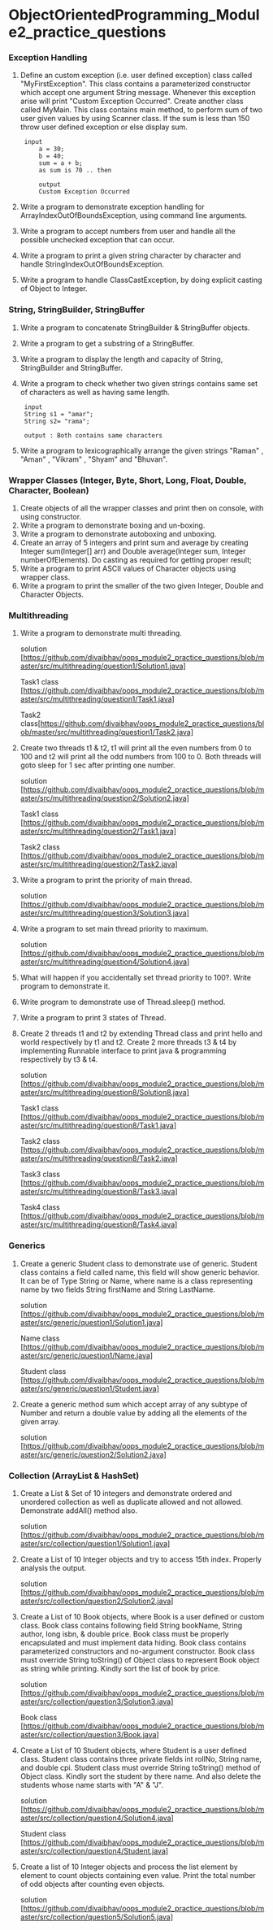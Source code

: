 # ObjectOrientedProgramming_Module2_practice_questions

### Exception Handling
1. Define an custom exception (i.e. user defined exception) class called "MyFirstException". This class contains a parameterized
constructor which accept one argument String message. Whenever this exception arise will print "Custom Exception Occurred".
Create another class called MyMain. This class contains main method, to perform sum of two user given values by using Scanner class.
If the sum is less than 150 throw user defined exception or else display sum.

        input
            a = 30;
            b = 40;
            sum = a + b;
            as sum is 70 .. then 
            
            output
            Custom Exception Occurred
            
2. Write a program to demonstrate exception handling for ArrayIndexOutOfBoundsException, using command line arguments.
3. Write a program to accept numbers from user and handle all the possible unchecked exception that can occur.
4. Write a program to print a given string character by character and handle StringIndexOutOfBoundsException.
5. Write a program to handle ClassCastException, by doing explicit casting of Object to Integer.

### String, StringBuilder, StringBuffer
1. Write a program to concatenate StringBuilder & StringBuffer objects.
2. Write a program to get a substring of a StringBuffer.
3. Write a program to display the length and capacity of String, StringBuilder and StringBuffer.
4. Write a program to check whether two given strings contains same set of characters as well as having same length.

        input
        String s1 = "amar";
        String s2= "rama";
        
        output : Both contains same characters
        
5. Write a program to lexicographically arrange the given strings "Raman" , "Aman" , "Vikram" , "Shyam" and "Bhuvan".

### Wrapper Classes (Integer, Byte, Short, Long, Float, Double, Character, Boolean)
1. Create objects of all the wrapper classes and print then on console, with using constructor.
2. Write a program to demonstrate boxing and un-boxing.
3. Write a program to demonstrate autoboxing and unboxing.
4. Create an array of 5 integers and print sum and average by creating Integer sum(Integer[] arr) and 
Double average(Integer sum, Integer numberOfElements). Do casting as required for getting proper result;
5. Write a program to print ASCII values of Character objects using wrapper class.
6. Write a program to print the smaller of the two given Integer, Double and Character Objects.

### Multithreading
1. Write a program to demonstrate multi threading.

    solution [https://github.com/divaibhav/oops_module2_practice_questions/blob/master/src/multithreading/question1/Solution1.java]
    
    Task1 class [https://github.com/divaibhav/oops_module2_practice_questions/blob/master/src/multithreading/question1/Task1.java]
    
    Task2 class[https://github.com/divaibhav/oops_module2_practice_questions/blob/master/src/multithreading/question1/Task2.java]
2. Create two threads t1 & t2, t1 will print all the even numbers from 0 to 100 and t2 will print all the odd numbers from 100 to 0.
    Both threads will goto sleep for 1 sec after printing one number.

    solution [https://github.com/divaibhav/oops_module2_practice_questions/blob/master/src/multithreading/question2/Solution2.java]
    
    Task1 class [https://github.com/divaibhav/oops_module2_practice_questions/blob/master/src/multithreading/question2/Task1.java]
    
    Task2 class [https://github.com/divaibhav/oops_module2_practice_questions/blob/master/src/multithreading/question2/Task2.java]

3. Write a program to print the priority of main thread.

    solution [https://github.com/divaibhav/oops_module2_practice_questions/blob/master/src/multithreading/question3/Solution3.java]
4. Write a program to set main thread priority to maximum.

    solution [https://github.com/divaibhav/oops_module2_practice_questions/blob/master/src/multithreading/question4/Solution4.java]
5. What will happen if you accidentally set thread priority to 100?. Write program to demonstrate it.
6. Write program to demonstrate use of Thread.sleep() method.
7. Write a program to print 3 states of Thread.
8. Create 2 threads t1 and t2 by extending Thread class and print hello and world respectively by t1 and t2. Create 2 more threads
t3 & t4 by implementing Runnable interface to print java & programming respectively by t3 & t4.

    solution [https://github.com/divaibhav/oops_module2_practice_questions/blob/master/src/multithreading/question8/Solution8.java]
    
    Task1 class [https://github.com/divaibhav/oops_module2_practice_questions/blob/master/src/multithreading/question8/Task1.java]
    
    Task2 class [https://github.com/divaibhav/oops_module2_practice_questions/blob/master/src/multithreading/question8/Task2.java]
    
    Task3 class [https://github.com/divaibhav/oops_module2_practice_questions/blob/master/src/multithreading/question8/Task3.java]
    
    Task4 class [https://github.com/divaibhav/oops_module2_practice_questions/blob/master/src/multithreading/question8/Task4.java]

### Generics
1. Create a generic Student class to demonstrate use of generic. Student class contains a field called name, this field will show generic behavior.
It can be of Type String or Name, where name is a class representing name by two fields String firstName and String LastName.

    solution [https://github.com/divaibhav/oops_module2_practice_questions/blob/master/src/generic/question1/Solution1.java]
    
    Name class [https://github.com/divaibhav/oops_module2_practice_questions/blob/master/src/generic/question1/Name.java]
    
    Student class [https://github.com/divaibhav/oops_module2_practice_questions/blob/master/src/generic/question1/Student.java]

2. Create a generic method sum which accept array of any subtype of Number and return a double value by adding all the elements of the given array.

    solution [https://github.com/divaibhav/oops_module2_practice_questions/blob/master/src/generic/question2/Solution2.java]

### Collection (ArrayList & HashSet)
1. Create a List & Set of 10 integers and demonstrate ordered and unordered collection as well as duplicate allowed and not allowed.
Demonstrate addAll() method also.

    solution [https://github.com/divaibhav/oops_module2_practice_questions/blob/master/src/collection/question1/Solution1.java]
2. Create a List of 10 Integer objects and try to access 15th index. Properly analysis the output.

    solution [https://github.com/divaibhav/oops_module2_practice_questions/blob/master/src/collection/question2/Solution2.java]
3. Create a List of 10 Book objects, where Book is a user defined or custom class. Book class contains following field String bookName,
String author, long isbn, & double price. Book class must be properly encapsulated and must implement data hiding. Book class contains parameterized constructors
and no-argument constructor. Book class must override String toString() of Object class to represent Book object as string while printing.
Kindly sort the list of book by price.

    solution [https://github.com/divaibhav/oops_module2_practice_questions/blob/master/src/collection/question3/Solution3.java]

    Book class [https://github.com/divaibhav/oops_module2_practice_questions/blob/master/src/collection/question3/Book.java]

4. Create a List of 10 Student objects, where Student is a user defined class. Student class contains three private fields int rollNo, String name, and 
double cpi. Student class must override String toString() method of Object class. Kindly sort the student by there name. And also delete the students whose name 
starts with "A" & "J".

    solution [https://github.com/divaibhav/oops_module2_practice_questions/blob/master/src/collection/question4/Solution4.java]
    
    Student class [https://github.com/divaibhav/oops_module2_practice_questions/blob/master/src/collection/question4/Student.java]
5. Create a list of 10 Integer objects and process the list element by element to count objects containing even value. Print the total number of odd objects after counting even objects.

    solution [https://github.com/divaibhav/oops_module2_practice_questions/blob/master/src/collection/question5/Solution5.java]
